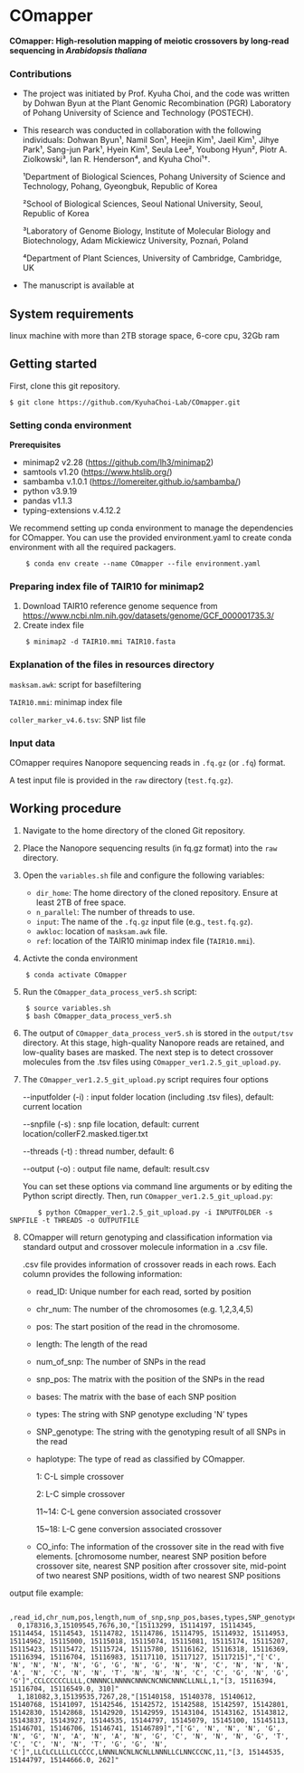 # COmapper

**COmapper: High-resolution mapping of meiotic crossovers by long-read sequencing in _Arabidopsis thaliana_**

### Contributions

- The project was initiated by Prof. Kyuha Choi, and the code was written by Dohwan Byun at the Plant Genomic Recombination (PGR) Laboratory of Pohang University of Science and Technology (POSTECH).
- This research was conducted in collaboration with the following individuals: Dohwan Byun¹, Namil Son¹, Heejin Kim¹, Jaeil Kim¹, Jihye Park¹, Sang-jun Park¹, Hyein Kim¹, Seula Lee², Youbong Hyun², Piotr A. Ziolkowski³, Ian R. Henderson⁴, and Kyuha Choi¹†.

  ¹Department of Biological Sciences, Pohang University of Science and Technology, Pohang, Gyeongbuk, Republic of Korea

  ²School of Biological Sciences, Seoul National University, Seoul, Republic of Korea

  ³Laboratory of Genome Biology, Institute of Molecular Biology and Biotechnology, Adam Mickiewicz University, Poznań, Poland

  ⁴Department of Plant Sciences, University of Cambridge, Cambridge, UK

- The manuscript is available at

## System requirements

linux machine with more than 2TB storage space, 6-core cpu, 32Gb ram

## Getting started

First, clone this git repository.

    $ git clone https://github.com/KyuhaChoi-Lab/COmapper.git
    
### Setting conda environment

**Prerequisites**
- minimap2 v2.28 (https://github.com/lh3/minimap2)
- samtools v1.20 (https://www.htslib.org/)
- sambamba v.1.0.1 (https://lomereiter.github.io/sambamba/)
- python v3.9.19
- pandas v1.1.3
- typing-extensions v.4.12.2

We recommend setting up conda environment to manage the dependencies for COmapper.
You can use the provided environment.yaml to create conda environment with all the required packagers.

```
    $ conda env create --name COmapper --file environment.yaml
```

### Preparing index file of TAIR10 for minimap2
1. Download TAIR10 reference genome sequence from https://www.ncbi.nlm.nih.gov/datasets/genome/GCF_000001735.3/
2. Create index file

```
    $ minimap2 -d TAIR10.mmi TAIR10.fasta
```

### Explanation of the files in resources directory

  `masksam.awk`: script for basefiltering
    
  `TAIR10.mmi`: minimap index file

  `coller_marker_v4.6.tsv`: SNP list file

    
### Input data
COmapper requires Nanopore sequencing reads in `.fq.gz` (or `.fq`) format.

A test input file is provided in the `raw` directory (`test.fq.gz`).

## Working procedure

1.  Navigate to the home directory of the cloned Git repository.

2.	Place the Nanopore sequencing results (in fq.gz format) into the `raw` directory.

3.	Open the `variables.sh` file and configure the following variables:
    - `dir_home`: The home directory of the cloned repository. Ensure at least 2TB of free space.
  	- `n_parallel`: The number of threads to use.
  	- `input`: The name of the `.fq.gz` input file (e.g., `test.fq.gz`).
    - `awkloc`: location of `masksam.awk` file.
    - `ref`: location of the TAIR10 minimap index file (`TAIR10.mmi`).

4. Activte the conda environment

```
    $ conda activate COmapper
```

5. Run the `COmapper_data_process_ver5.sh` script:

```
    $ source variables.sh
    $ bash COmapper_data_process_ver5.sh
```

6. The output of `COmapper_data_process_ver5.sh` is stored in the `output/tsv` directory. At this stage, high-quality Nanopore reads are retained, and low-quality bases are masked. The next step is to detect crossover molecules from the .tsv files using `COmapper_ver1.2.5_git_upload.py`.

7. The `COmapper_ver1.2.5_git_upload.py` script requires four options

   --inputfolder (-i) : input folder location (including .tsv files), default: current location
   
   --snpfile (-s) : snp file location, default: current location/collerF2.masked.tiger.txt

   --threads (-t) : thread number, default: 6

   --output (-o) : output file name, default: result.csv

    You can set these options via command line arguments or by editing the Python script directly. Then, run `COmapper_ver1.2.5_git_upload.py`:

```
       $ python COmapper_ver1.2.5_git_upload.py -i INPUTFOLDER -s SNPFILE -t THREADS -o OUTPUTFILE
```

8. COmapper will return genotyping and classification information via standard output and crossover molecule information in a .csv file.

   .csv file provides information of crossover reads in each rows. Each column provides the following information:
   - read_ID: Unique number for each read, sorted by position
   - chr_num: The number of the chromosomes (e.g. 1,2,3,4,5)
   - pos: The start position of the read in the chromosome.
   - length: The length of the read
   - num_of_snp: The number of SNPs in the read
   - snp_pos: The matrix with the position of the SNPs in the read
   - bases: The matrix with the base of each SNP position
   - types: The string with SNP genotype excluding 'N’ types
   - SNP_genotype: The string with the genotyping result of all SNPs in the read
   - haplotype: The type of read as classified by COmapper.

       1: C-L simple crossover
     
       2: L-C simple crossover
     
       11~14: C-L gene conversion associated crossover
     
       15~18: L-C gene conversion associated crossover
     
   - CO_info: The information of the crossover site in the read with five elements. [chromosome number, nearest SNP position before crossover site, nearest SNP position after crossover site, mid-point of two nearest SNP positions, width of two nearest SNP positions

output file example:

      ,read_id,chr_num,pos,length,num_of_snp,snp_pos,bases,types,SNP_genotype,haplotype,CO_info
      0,178316,3,15109545,7676,30,"[15113299, 15114197, 15114345, 15114454, 15114543, 15114782, 15114786, 15114795, 15114932, 15114953, 15114962, 15115000, 15115018, 15115074, 15115081, 15115174, 15115207, 15115423, 15115472, 15115724, 15115780, 15116162, 15116318, 15116369, 15116394, 15116704, 15116983, 15117110, 15117127, 15117215]","['C', 'N', 'N', 'N', 'N', 'G', 'G', 'N', 'G', 'N', 'N', 'C', 'N', 'N', 'N', 'A', 'N', 'C', 'N', 'N', 'T', 'N', 'N', 'N', 'C', 'C', 'G', 'N', 'G', 'G']",CCLCCCCCLLLL,CNNNNCLNNNNCNNNCNCNNCNNNCLLNLL,1,"[3, 15116394, 15116704, 15116549.0, 310]"
      1,181082,3,15139535,7267,28,"[15140158, 15140378, 15140612, 15140768, 15141097, 15142546, 15142572, 15142588, 15142597, 15142801, 15142830, 15142868, 15142920, 15142959, 15143104, 15143162, 15143812, 15143837, 15143927, 15144535, 15144797, 15145079, 15145100, 15145113, 15146701, 15146706, 15146741, 15146789]","['G', 'N', 'N', 'N', 'G', 'N', 'G', 'N', 'A', 'N', 'A', 'N', 'G', 'C', 'N', 'N', 'N', 'G', 'T', 'C', 'C', 'N', 'N', 'T', 'G', 'G', 'N', 'C']",LLCLCLLLLCLCCCC,LNNNLNCNLNCNLLNNNLLCLNNCCCNC,11,"[3, 15144535, 15144797, 15144666.0, 262]"



